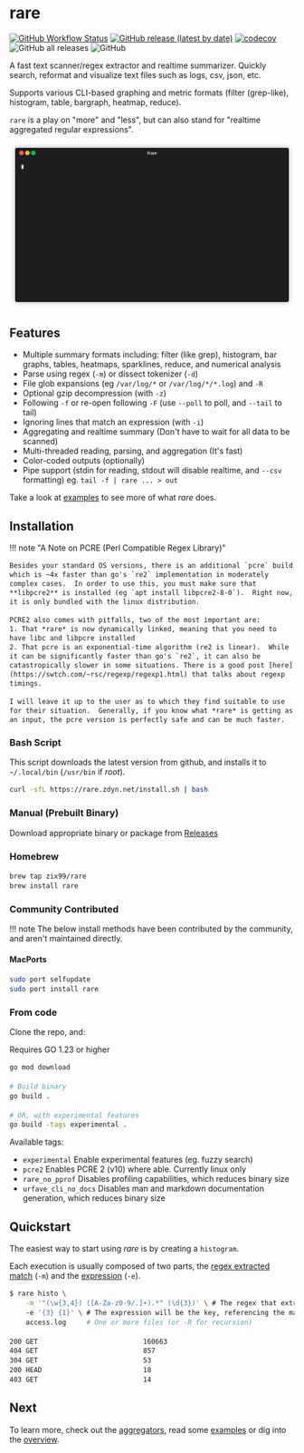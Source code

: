 # rare

[![GitHub Workflow Status](https://img.shields.io/github/actions/workflow/status/zix99/rare/main.yml?branch=master)](https://github.com/zix99/rare/actions)
[![GitHub release (latest by date)](https://img.shields.io/github/v/release/zix99/rare)](https://github.com/zix99/rare/releases)
[![codecov](https://codecov.io/gh/zix99/rare/branch/master/graph/badge.svg)](https://codecov.io/gh/zix99/rare)
![GitHub all releases](https://img.shields.io/github/downloads/zix99/rare/total)
![GitHub](https://img.shields.io/github/license/zix99/rare)

A fast text scanner/regex extractor and realtime summarizer. Quickly search, reformat and visualize text files
such as logs, csv, json, etc.

Supports various CLI-based graphing and metric formats (filter (grep-like), histogram, table, bargraph, heatmap, reduce).

`rare` is a play on "more" and "less", but can also stand for "realtime aggregated regular expressions".

![rare gif](images/rare.gif)

## Features

 * Multiple summary formats including: filter (like grep), histogram, bar graphs, tables, heatmaps, sparklines, reduce, and numerical analysis
 * Parse using regex (`-m`) or dissect tokenizer (`-d`)
 * File glob expansions (eg `/var/log/*` or `/var/log/*/*.log`) and `-R`
 * Optional gzip decompression (with `-z`)
 * Following `-f` or re-open following `-F` (use `--poll` to poll, and `--tail` to tail)
 * Ignoring lines that match an expression (with `-i`)
 * Aggregating and realtime summary (Don't have to wait for all data to be scanned)
 * Multi-threaded reading, parsing, and aggregation (It's fast)
 * Color-coded outputs (optionally)
 * Pipe support (stdin for reading, stdout will disable realtime, and `--csv` formatting) eg. `tail -f | rare ... > out`

Take a look at [examples](usage/examples.md) to see more of what *rare* does.

## Installation

!!! note "A Note on PCRE (Perl Compatible Regex Library)"

    Besides your standard OS versions, there is an additional `pcre` build which is ~4x faster than go's `re2` implementation in moderately complex cases.  In order to use this, you must make sure that **libpcre2** is installed (eg `apt install libpcre2-8-0`).  Right now, it is only bundled with the linux distribution.

    PCRE2 also comes with pitfalls, two of the most important are:
    1. That *rare* is now dynamically linked, meaning that you need to have libc and libpcre installed
    2. That pcre is an exponential-time algorithm (re2 is linear).  While it can be significantly faster than go's `re2`, it can also be catastropically slower in some situations. There is a good post [here](https://swtch.com/~rsc/regexp/regexp1.html) that talks about regexp timings.

    I will leave it up to the user as to which they find suitable to use for their situation.  Generally, if you know what *rare* is getting as an input, the pcre version is perfectly safe and can be much faster.

### Bash Script

This script downloads the latest version from github, and installs it to `~/.local/bin` (`/usr/bin` if *root*).

```sh
curl -sfL https://rare.zdyn.net/install.sh | bash
```

### Manual (Prebuilt Binary)

Download appropriate binary or package from [Releases](https://github.com/zix99/rare/releases)

### Homebrew

```sh
brew tap zix99/rare
brew install rare
```

### Community Contributed

!!! note
    The below install methods have been contributed by the community, and aren't maintained directly.

#### MacPorts

```sh
sudo port selfupdate
sudo port install rare
```

### From code

Clone the repo, and:

Requires GO 1.23 or higher

```sh
go mod download

# Build binary
go build .

# OR, with experimental features
go build -tags experimental .
```

Available tags:

* `experimental` Enable experimental features (eg. fuzzy search)
* `pcre2` Enables PCRE 2 (v10) where able. Currently linux only
* `rare_no_pprof` Disables profiling capabilities, which reduces binary size
* `urfave_cli_no_docs` Disables man and markdown documentation generation, which reduces binary size


## Quickstart

The easiest way to start using *rare* is by creating a `histogram`.

Each execution is usually composed of two parts, the [regex extracted match](usage/extractor.md) (`-m`) and the [expression](usage/expressions.md) (`-e`).

```sh
$ rare histo \
    -m '"(\w{3,4}) ([A-Za-z0-9/.]+).*" (\d{3})' \ # The regex that extracts match-groups
    -e '{3} {1}' \ # The expression will be the key, referencing the match-groups
    access.log     # One or more files (or -R for recursion)

200 GET                          160663
404 GET                          857
304 GET                          53
200 HEAD                         18
403 GET                          14
```

## Next

To learn more, check out the [aggregators](usage/aggregators.md), read some [examples](usage/examples.md) or dig into the [overview](usage/overview.md).
